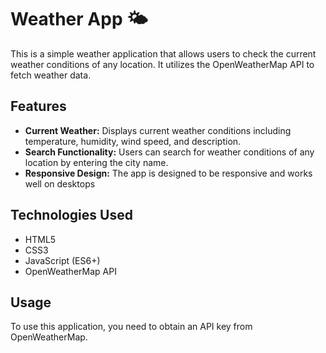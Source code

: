 # Weather App 🌤

This is a simple weather application that allows users to check the current weather conditions of any location. It utilizes the OpenWeatherMap API to fetch weather data.

## Features

- **Current Weather:** Displays current weather conditions including temperature, humidity, wind speed, and description.
- **Search Functionality:** Users can search for weather conditions of any location by entering the city name.
- **Responsive Design:** The app is designed to be responsive and works well on desktops

## Technologies Used

- HTML5
- CSS3
- JavaScript (ES6+)
- OpenWeatherMap API

## Usage

To use this application, you need to obtain an API key from OpenWeatherMap. 
